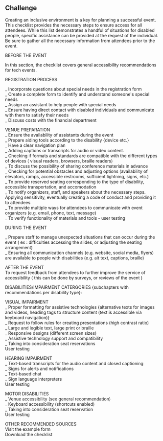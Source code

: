 ## Challenge

Creating an inclusive environment is a key for planning a successful event. This checklist provides the necessary steps to ensure access for all attendees. While this list demonstrates a handful of situations for disabled people, specific assistance can be provided at the request of the individual. Be sure to gather all the necessary information from attendees prior to the event.

BEFORE THE EVENT

In this section, the checklist covers general accessibility recommendations for tech events.  


REGISTRATION PROCESS  

_ Incorporate questions about special needs in the registration form  
_ Create a complete form to identify and understand someone's special needs  
_ Assign an assistant to help people with special needs  
_ Ensure having direct contact with disabled individuals and communicate with them to satisfy their needs  
_ Discuss costs with the financial department  

VENUE PREPARATION  
_ Ensure the availability of assistants during the event   
_ Prepare aiding tools according to the disability {device etc.}  
_ Have a clear navigation plan  
_ Adding captions or transcripts for audio or video content.  
_ Checking if formats and standards are compatible with the different types of devices ( visual readers, browsers, braille readers)  
_ To discuss the possibility of sharing conference materials in advance  
_ Checking for potential obstacles and adjusting options (availability of elevators, ramps, accessible restrooms, sufficient lightning, signs, etc.)  
_ To provide reserved seating corresponding to the type of disability, accessible transportation, and accomodation  
_ To notify organizers, staff, and speakers about the necessary steps. Applying sensitivity, eventually creating a code of conduct and providing it to attendees  
_ To provide multiple ways for attendees to communicate with event organizers (e.g. email, phone, text, message)  
_ To verify functionality of materials and tools - user testing  


DURING THE EVENT

_ Prepare staff to manage unexpected situations that can occur during the event ( ex : difficulties accessing the slides, or adjusting the seating arrangement)  
_ Ensuring all communication channels (e.g. website, social media, flyers) are available to people with disabilities (e.g. alt text, captions, braille)  

AFTER THE EVENT  
To request feedback from attendees to further improve the service of accessibility ( this can be done by surveys, or reviews of the event )  

DISABILITIES/IMPAIRMENT CATERGORIES {subchapters with recommendations per disability type}:  

VISUAL IMPAIRMENT   
_ Proper formatting for assistive technologies {alternative texts for images and videos, heading tags to structure content (text is accessible via keyboard navigation)}  
_ Request to follow rules for creating presentations (high contrast ratio)  
_ Large and legible text, large print or braille  
_ Responsive designs (different screen sizes)  
_ Assistive technology support and compatibility  
_ Taking into consideration seat reservations  
User testing  

HEARING IMPAIRMENT  
_ Text-based transcripts for the audio content and closed captioning  
_ Signs for alerts and notifications  
_ Text-based chat  
_ Sign language interpreters  
User testing  

MOTOR DISABILITIES   
_ Venue accessibility (see general recommendation)  
_ Keyboard accessibility (shortcuts enabled)  
_ Taking into consideration seat reservation  
User testing  


OTHER RECOMMENDED SOURCES  
Visit the example form  
Download the checklist  


